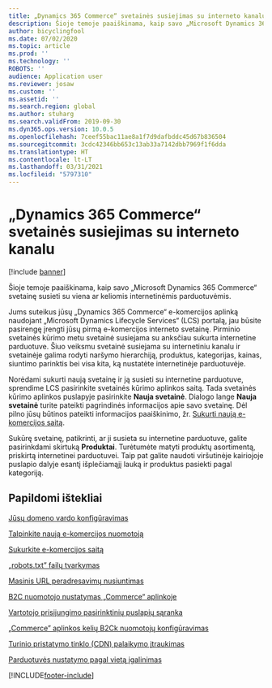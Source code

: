 ```yaml
---
title: „Dynamics 365 Commerce“ svetainės susiejimas su interneto kanalu
description: Šioje temoje paaiškinama, kaip savo „Microsoft Dynamics 365 Commerce“ svetainę susieti su viena ar keliomis internetinėmis parduotuvėmis.
author: bicyclingfool
ms.date: 07/02/2020
ms.topic: article
ms.prod: ''
ms.technology: ''
ROBOTS: ''
audience: Application user
ms.reviewer: josaw
ms.custom: ''
ms.assetid: ''
ms.search.region: global
ms.author: stuharg
ms.search.validFrom: 2019-09-30
ms.dyn365.ops.version: 10.0.5
ms.openlocfilehash: 7ceef55bac11ae8a1f7d9dafbddc45d67b836504
ms.sourcegitcommit: 3cdc42346bb653c13ab33a7142dbb7969f1f6dda
ms.translationtype: HT
ms.contentlocale: lt-LT
ms.lasthandoff: 03/31/2021
ms.locfileid: "5797310"
---
```

# <a name="associate-a-dynamics-365-commerce-site-with-an-online-channel"></a>„Dynamics 365 Commerce“ svetainės susiejimas su interneto kanalu

[!include [banner](includes/banner.md)]

Šioje temoje paaiškinama, kaip savo „Microsoft Dynamics 365 Commerce“ svetainę susieti su viena ar keliomis internetinėmis parduotuvėmis. 

Jums suteikus jūsų „Dynamics 365 Commerce“ e-komercijos aplinką naudojant „Microsoft Dynamics  Lifecycle Services“ (LCS) portalą, jau būsite pasirengę įrengti jūsų pirmą e-komercijos interneto svetainę. Pirminio svetainės kūrimo metu svetainė susiejama su anksčiau sukurta internetine parduotuve. Šiuo veiksmu svetainė susiejama su internetiniu kanalu ir svetainėje galima rodyti naršymo hierarchiją, produktus, kategorijas, kainas, siuntimo parinktis bei visa kita, ką nustatėte internetinėje parduotuvėje.

Norėdami sukurti naują svetainę ir ją susieti su internetine parduotuve, sprendime LCS pasirinkite svetainės kūrimo aplinkos saitą. Tada svetainės kūrimo aplinkos puslapyje pasirinkite **Nauja svetainė**. Dialogo lange **Nauja svetainė** turite pateikti pagrindinės informacijos apie savo svetainę. Dėl pilno jūsų būtinos pateikti informacijos paaiškinimo, žr. [Sukurti naują e-komercijos saitą](create-ecommerce-site.md).

Sukūrę svetainę, patikrinti, ar ji susieta su internetine parduotuve, galite pasirinkdami skirtuką **Produktai**. Turėtumėte matyti produktų asortimentą, priskirtą internetinei parduotuvei. Taip pat galite naudoti viršutinėje kairiojoje puslapio dalyje esantį išplečiamąjį lauką ir produktus pasiekti pagal kategoriją.

## <a name="additional-resources"></a>Papildomi ištekliai

[Jūsų domeno vardo konfigūravimas](configure-your-domain-name.md)

[Talpinkite naują e-komercijos nuomotoją](deploy-ecommerce-site.md)

[Sukurkite e-komercijos saitą](create-ecommerce-site.md)

[„robots.txt” failų tvarkymas](manage-robots-txt-files.md)

[Masinis URL peradresavimų nusiuntimas](upload-bulk-redirects.md)

[B2C nuomotojo nustatymas „Commerce“ aplinkoje](set-up-B2C-tenant.md)

[Vartotojo prisijungimo pasirinktinių puslapių sąranka](custom-pages-user-logins.md)

[„Commerce” aplinkos kelių B2Ck nuomotojų konfigūravimas](configure-multi-B2C-tenants.md)

[Turinio pristatymo tinklo (CDN) palaikymo įtraukimas](add-cdn-support.md)

[Parduotuvės nustatymo pagal vietą įgalinimas](enable-store-detection.md)


[!INCLUDE[footer-include](../includes/footer-banner.md)]